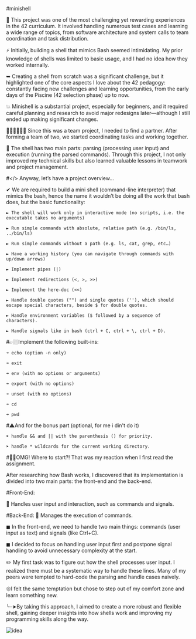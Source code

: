 #minishell

🚀 This project was one of the most challenging yet rewarding experiences in the 42 curriculum. It involved handling numerous test cases and learning a wide range of topics, 
from software architecture and system calls to team coordination and task distribution.

⚡ Initially, building a shell that mimics Bash seemed intimidating. My prior knowledge of shells was limited to basic usage, and I had no idea how they worked internally.

➥ Creating a shell from scratch was a significant challenge, but it highlighted one of the core aspects I love about the 42 pedagogy: 
constantly facing new challenges and learning opportunities, from the early days of the Piscine (42 selection phase) up to now.

💥 Minishell is a substantial project, especially for beginners, and it required careful planning and research to avoid major redesigns later—although I still ended up making significant changes.

👩🏻‍💻🧑🏻‍💻 Since this was a team project, I needed to find a partner. After forming a team of two, we started coordinating tasks and working together.

🛑 The shell has two main parts: parsing (processing user input) and execution (running the parsed commands). 
Through this project, I not only improved my technical skills but also learned valuable lessons in teamwork and project management.

#</> Anyway, let’s have a project overview…

✔ We are required to build a mini shell (command-line interpreter) that mimics the bash, hence the name it wouldn’t be doing all the work that bash does, but the basic functionality:

    ► The shell will work only in interactive mode (no scripts, i.e. the executable takes no arguments)
    
    ► Run simple commands with absolute, relative path (e.g. /bin/ls, ../bin/ls)
    
    ► Run simple commands without a path (e.g. ls, cat, grep, etc…)
    
    ► Have a working history (you can navigate through commands with up/down arrows)
    
    ► Implement pipes (|)
    
    ► Implement redirections (<, >, >>)
    
    ► Implement the here-doc (<<)
    
    ► Handle double quotes ("") and single quotes (''), which should escape special characters, beside $ for double quotes.
    
    ► Handle environment variables ($ followed by a sequence of characters).
    
    ► Handle signals like in bash (ctrl + C, ctrl + \, ctrl + D).
    
#👉🏼Implement the following built-ins:

    ➜ echo (option -n only)
    
    ➜ exit
    
    ➜ env (with no options or arguments)
    
    ➜ export (with no options)
    
    ➜ unset (with no options)
    
    ➜ cd
    
    ➜ pwd
    
#⚠And for the bonus part (optional, for me i din't do it)

    ➤ handle && and || with the parenthesis () for priority.
    
    ➤ handle * wildcards for the current working directory.

#😵‍💫OMG! Where to start?! That was my reaction when I first read the assignment.

After researching how Bash works, I discovered that its implementation is divided into two main parts: the front-end and the back-end.

#Front-End: 

  🌟 Handles user input and interaction, such as commands and signals.
  
#Back-End:
  🌟 Manages the execution of commands.
  
◼ In the front-end, we need to handle two main things: commands (user input as text) and signals (like Ctrl+C). 

◼ I decided to focus on handling user input first and postpone signal handling to avoid unnecessary complexity at the start.

✏️ My first task was to figure out how the shell processes user input. I realized there must be a systematic way to handle these lines. Many of my peers were tempted to hard-code the parsing and handle cases naively. 

𑁍I felt the same temptation but chose to step out of my comfort zone and learn something new.

╰┈➤By taking this approach, I aimed to create a more robust and flexible shell, gaining deeper insights into how shells work and improving my programming skills along the way.

![idea](https://github.com/user-attachments/assets/c151966d-2a1a-4213-98b0-b600c1481f69)



